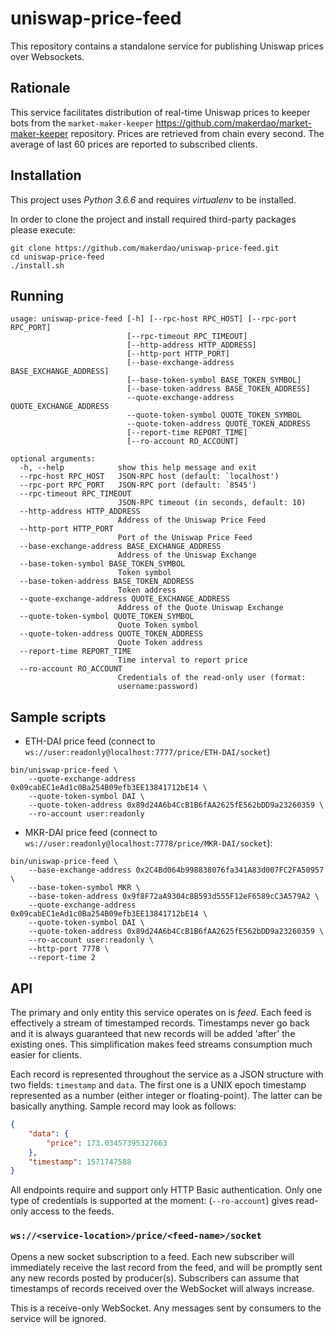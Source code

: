 # uniswap-price-feed

This repository contains a standalone service for publishing Uniswap prices over Websockets.


## Rationale

This service facilitates distribution of real-time Uniswap prices to keeper bots from the `market-maker-keeper`
<https://github.com/makerdao/market-maker-keeper> repository. Prices are retrieved from chain every second.
The average of last 60 prices are reported to subscribed clients.


## Installation

This project uses *Python 3.6.6* and requires *virtualenv* to be installed.

In order to clone the project and install required third-party packages please execute:
```
git clone https://github.com/makerdao/uniswap-price-feed.git
cd uniswap-price-feed
./install.sh
```


## Running

```
usage: uniswap-price-feed [-h] [--rpc-host RPC_HOST] [--rpc-port RPC_PORT]
                          [--rpc-timeout RPC_TIMEOUT]
                          [--http-address HTTP_ADDRESS]
                          [--http-port HTTP_PORT]
                          [--base-exchange-address BASE_EXCHANGE_ADDRESS]
                          [--base-token-symbol BASE_TOKEN_SYMBOL]
                          [--base-token-address BASE_TOKEN_ADDRESS]
                          --quote-exchange-address QUOTE_EXCHANGE_ADDRESS
                          --quote-token-symbol QUOTE_TOKEN_SYMBOL
                          --quote-token-address QUOTE_TOKEN_ADDRESS
                          [--report-time REPORT_TIME]
                          [--ro-account RO_ACCOUNT]

optional arguments:
  -h, --help            show this help message and exit
  --rpc-host RPC_HOST   JSON-RPC host (default: `localhost')
  --rpc-port RPC_PORT   JSON-RPC port (default: `8545')
  --rpc-timeout RPC_TIMEOUT
                        JSON-RPC timeout (in seconds, default: 10)
  --http-address HTTP_ADDRESS
                        Address of the Uniswap Price Feed
  --http-port HTTP_PORT
                        Port of the Uniswap Price Feed
  --base-exchange-address BASE_EXCHANGE_ADDRESS
                        Address of the Uniswap Exchange
  --base-token-symbol BASE_TOKEN_SYMBOL
                        Token symbol
  --base-token-address BASE_TOKEN_ADDRESS
                        Token address
  --quote-exchange-address QUOTE_EXCHANGE_ADDRESS
                        Address of the Quote Uniswap Exchange
  --quote-token-symbol QUOTE_TOKEN_SYMBOL
                        Quote Token symbol
  --quote-token-address QUOTE_TOKEN_ADDRESS
                        Quote Token address
  --report-time REPORT_TIME
                        Time interval to report price
  --ro-account RO_ACCOUNT
                        Credentials of the read-only user (format:
                        username:password)
```

## Sample scripts

- ETH-DAI price feed (connect to `ws://user:readonly@localhost:7777/price/ETH-DAI/socket`)
```
bin/uniswap-price-feed \
    --quote-exchange-address 0x09cabEC1eAd1c0Ba254B09efb3EE13841712bE14 \
    --quote-token-symbol DAI \
    --quote-token-address 0x89d24A6b4CcB1B6fAA2625fE562bDD9a23260359 \
    --ro-account user:readonly
```

- MKR-DAI price feed (connect to `ws://user:readonly@localhost:7778/price/MKR-DAI/socket`):
```
bin/uniswap-price-feed \
    --base-exchange-address 0x2C4Bd064b998838076fa341A83d007FC2FA50957 \
    --base-token-symbol MKR \
    --base-token-address 0x9f8F72aA9304c8B593d555F12eF6589cC3A579A2 \
    --quote-exchange-address 0x09cabEC1eAd1c0Ba254B09efb3EE13841712bE14 \
    --quote-token-symbol DAI \
    --quote-token-address 0x89d24A6b4CcB1B6fAA2625fE562bDD9a23260359 \
    --ro-account user:readonly \
    --http-port 7778 \
    --report-time 2
```

## API

The primary and only entity this service operates on is _feed_. Each feed is effectively a stream
of timestamped records. Timestamps never go back and it is always guaranteed that
new records will be added 'after' the existing ones. This simplification makes feed streams
consumption much easier for clients.

Each record is represented throughout the service as a JSON structure with two fields: `timestamp`
and `data`. The first one is a UNIX epoch timestamp represented as a number (either integer or floating-point).
The latter can be basically anything. Sample record may look as follows:
```json
{
    "data": {
        "price": 173.03457395327663
    },
    "timestamp": 1571747588
}
```

All endpoints require and support only HTTP Basic authentication. Only one type of credentials
is supported at the moment: (`--ro-account`) gives read-only access to
the feeds.


### `ws://<service-location>/price/<feed-name>/socket`

Opens a new socket subscription to a feed. Each new subscriber will immediately receive the last record
from the feed, and will be promptly sent any new records posted by producer(s). Subscribers
can assume that timestamps of records received over the WebSocket will always increase.

This is a receive-only WebSocket. Any messages sent by consumers to the service will be ignored.

